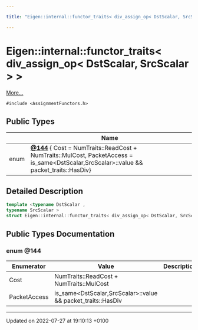 ```yaml
---

title: "Eigen::internal::functor_traits< div_assign_op< DstScalar, SrcScalar > >"

---
```


# Eigen::internal::functor_traits< div_assign_op< DstScalar, SrcScalar > >



 [More...](#detailed-description)


`#include <AssignmentFunctors.h>`

## Public Types

|                | Name           |
| -------------- | -------------- |
| enum| **[@144](http://example.org/classes/structeigen_1_1internal_1_1functor__traits_3_01div__assign__op_3_01dstscalar_00_01srcscalar_01_4_01_4/#enum-@144)** { Cost = NumTraits<DstScalar>::ReadCost + NumTraits<DstScalar>::MulCost, PacketAccess = is_same<DstScalar,SrcScalar>::value && packet_traits<DstScalar>::HasDiv} |

## Detailed Description

```cpp
template <typename DstScalar ,
typename SrcScalar >
struct Eigen::internal::functor_traits< div_assign_op< DstScalar, SrcScalar > >;
```

## Public Types Documentation

### enum @144

| Enumerator | Value | Description |
| ---------- | ----- | ----------- |
| Cost | NumTraits<DstScalar>::ReadCost + NumTraits<DstScalar>::MulCost|   |
| PacketAccess | is_same<DstScalar,SrcScalar>::value && packet_traits<DstScalar>::HasDiv|   |




-------------------------------

Updated on 2022-07-27 at 19:10:13 +0100